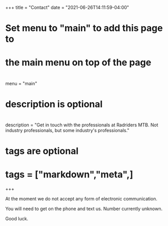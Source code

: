 +++
title = "Contact"
date = "2021-06-26T14:11:59-04:00"

#
# Set menu to "main" to add this page to
# the main menu on top of the page
#
menu = "main"

#
# description is optional
#
 description = "Get in touch with the professionals at Radriders MTB. Not industry professionals, but some industry's professionals."

#
# tags are optional
#
# tags = ["markdown","meta",]
+++

At the moment we do not accept any form of electronic communication.

You will need to get on the phone and text us. Number currently unknown.

Good luck.
